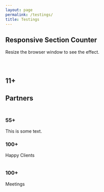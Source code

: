 ```yaml
---
layout: page
permalink: /testings/
title: Testings
---
```


<html>
<head>
<meta name="viewport" content="width=device-width, initial-scale=1">
<link rel="stylesheet" href="https://cdnjs.cloudflare.com/ajax/libs/font-awesome/4.7.0/css/font-awesome.min.css">
<style>
* {
  box-sizing: border-box;
}

body {
  
}

/* Float four columns side by side */
.column {
  float: left;
  width: 25%;
  padding: 0 5px;
}

.row {margin: 0 5px;}

/* Clear floats after the columns */
.row:after {
  content: "";
  display: table;
  clear: both;
}

/* Responsive columns */
@media screen and (max-width: 600px) {
  .column {
    width: 100%;
    display: block;
    margin-bottom: 15px;
  }
}

/* Style the counter cards */
.card {
  box-shadow: 0 4px 8px 0 rgba(0, 0, 0, 0.2);
  padding: 14px;
  text-align: center;
  background-color: #444;
  color: white;
}


div.a {
  font-size: 15px;
}

div.b {
  font-size: large;
}

div.c {
  font-size: 150%;
}

</style>
</head>
<body>

<h2>Responsive Section Counter</h2>
<p>Resize the browser window to see the effect.</p>
<br>

<div class="row">
  <div class="column">
    <div class="card">
      <h1><i class="fa fa-trophy"></i></h1>
      <h2>11+</h2>
      <h2>Partners</h2>
    </div>
  </div>

  <div class="column">
    <div class="card">
      <h2><i class="fa fa-check"></i></h2>
      <h3>55+</h3>
      <div class="a">This is some text.</div>
    </div>
  </div>
  
  <div class="column">
    <div class="card">
      <p><i class="fa fa-smile-o"></i></p>
      <h3>100+</h3>
      <p>Happy Clients</p>
    </div>
  </div>
  
  <div class="column">
    <div class="card">
      <div class="c"><i class="fa fa-coffee"></i></div>
      <h3>100+</h3>
      <p>Meetings</p>
    </div>
  </div>
</div>

</body>
</html>
